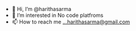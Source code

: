 - 👋 Hi, I’m @harithasarma
- 👀 I’m interested in No code platfroms
- 📫 How to reach me ...harithasarma@gmail.com

<!---
harithasarma/harithasarma is a ✨ special ✨ repository because its `README.md` (this file) appears on your GitHub profile.
You can click the Preview link to take a look at your changes.
--->
